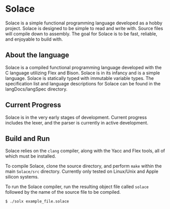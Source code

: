 # Solace
Solace is a simple functional programming language developed as a hobby project.
Solace is designed to be simple to read and write with. Source files will compile
down to assembly. The goal for Solace is to be fast, reliable, and enjoyable
to build with.

## About the language
Solace is a compiled functional programming language developed with the C
language utilizing Flex and Bison.
Solace is in its infancy and is a simple language. Solace is statically
typed with immutable variable types. The specification list and language
descriptions for Solace can be found in the langDocs/langSpec directory.

## Current Progress
Solace is in the very early stages of development. Current progress includes
the lexer, and the parser is currently in active development.

## Build and Run
Solace relies on the `clang` compiler, along with the Yacc and Flex tools,
all of which must be installed.

To compile Solace, clone the source directory, and perform `make` within
the main `Solace/src` directory. Currently only tested on Linux/Unix and
Apple silicon systems.

To run the Solace compiler, run the resulting object file called `solace` 
followed by the name of the source file to be compiled.
~~~
$ ./solx example_file.solace
~~~